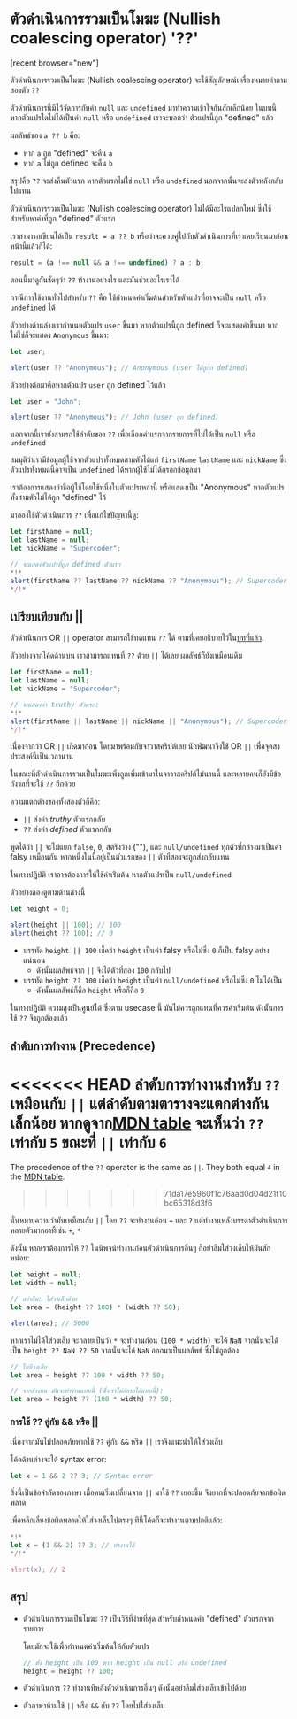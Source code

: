 # ตัวดำเนินการรวมเป็นโมฆะ (Nullish coalescing operator) '??'

[recent browser="new"]

ตัวดำเนินการรวมเป็นโมฆะ (Nullish coalescing operator) จะใช้สัญลักษณ์เครื่องหมายคำถามสองตัว `??`

ตัวดำเนินการนี้มีไว้จัดการกับค่า `null` และ `undefined` มาทำความเข้าใจกันสักเล็กน้อย ในบทนี้ หากตัวแปรใดไม่ได้เป็นค่า `null` หรือ `undefined` เราจะบอกว่า ตัวแปรนี้ถูก "defined" แล้ว

ผลลัพธ์ของ `a ?? b` คือ:
- หาก `a` ถูก "defined" จะคืน `a`
- หาก `a` ไม่ถูก defined จะคืน `b`

สรุปคือ `??` จะส่งคืนตัวแรก หากตัวแรกไม่ใช่ `null` หรือ `undefined` นอกจากนั้นจะส่งตัวหลังกลับไปแทน

ตัวดำเนินการรวมเป็นโมฆะ (Nullish coalescing operator) ไม่ได้มีอะไรแปลกใหม่ ซึ่งใช้สำหรับหาค่าที่ถูก "defined" ตัวแรก

เราสามารถเขียนได้เป็น `result = a ?? b` หรือว่าจะควบคู่ไปกับตัวดำเนินการที่เราเคยเรียนมาก่อนหน้านี้แล้วก็ได้:

```js
result = (a !== null && a !== undefined) ? a : b;
```

ตอนนี้มาดูกันชัดๆว่า `??` ทำงานอย่างไร และมันช่วยอะไรเราได้

กรณีการใช้งานทั่วไปสำหรับ `??` คือ ใช้กำหนดค่าเริ่มต้นสำหรับตัวแปรที่อาจจะเป็น `null` หรือ `undefined` ได้

ตัวอย่างด้านล่างเรากำหนดตัวแปร `user` ขึ้นมา หากตัวแปรนี้ถูก defined ก็จะแสดงค่าขึ้นมา หากไม่ใช่ก็จะแสดง `Anonymous` ขึ้นมา:

```js run
let user;

alert(user ?? "Anonymous"); // Anonymous (user ไม่ถูกก defined)
```

ตัวอย่างต่อมาคือหากตัวแปร `user` ถูก defined ไว้แล้ว

```js run
let user = "John";

alert(user ?? "Anonymous"); // John (user ถูก defined)
```

นอกจากนี้เรายังสามรถใช้ลำดับของ `??` เพื่อเลือกค่าแรกจากรายการที่ไม่ได้เป็น `null` หรือ `undefined`

สมมุติว่าเรามีข้อมูลผู้ใช้จากตัวแปรทั้งหมดสามตัวได้แก่ `firstName` `lastName` และ `nickName` ซึ่งตัวแปรทั้งหมดนี้อาจเป็น `undefined` ได้หากผู้ใช้ไม่ได้กรอกข้อมูลมา

เราต้องการแสดงว่าชื่อผู้ใช้โดยใช้หนึ่งในตัวแปรเหล่านี้ หรือแสดงเป็น "Anonymous" หากตัวแปรทั้งสามตัวไม่ได้ถูก "defined" ไว้

มาลองใช้ตัวดำเนินการ `??` เพื่อแก้ไขปัญหานี้ดู:

```js run
let firstName = null;
let lastName = null;
let nickName = "Supercoder";

// จะแสดงตัวแปรที่ถูก defined ตัวแรก
*!*
alert(firstName ?? lastName ?? nickName ?? "Anonymous"); // Supercoder
*/!*
```

## เปรียบเทียบกับ ||

ตัวดำเนินการ OR `||` operator สามารถใช้ทดแทน `??` ได้ ตามที่เคยอธิบายไว้ใน[บทที่แล้ว](info:logical-operators#or-finds-the-first-truthy-value).

ตัวอย่างจากโค้ดด้านบน เราสามารถแทนที่ `??` ด้วย `||` ได้เลย ผลลัพธ์ก็ยังเหมือนเดิม

```js run
let firstName = null;
let lastName = null;
let nickName = "Supercoder";

// จะแสดงค่า truthy ตัวแรก:
*!*
alert(firstName || lastName || nickName || "Anonymous"); // Supercoder
*/!*
```

เนื่องจากว่า OR `||` เกิดมาก่อน โดยมาพร้อมกับจาวาสคริปต์เลย นักพัฒนาจึงใช้ OR `||` เพื่อจุดสงประสงค์นี้เป็นเวลานาน

ในขณะที่ตัวดำเนินการรวมเป็นโมฆะเพิ่งถูกเพิ่มเข้ามาในจาวาสคริปต์ไม่นานนี้ และหลายคนก็ยังมีข้อกังวลที่จะใช้ `??` อีกด้วย

ความแตกต่างของทั้งสองตัวก็คือ:
- `||` ส่งค่า *truthy* ตัวแรกกลับ
- `??` ส่งค่า *defined* ตัวแรกกลับ

พูดได้ว่า `||` จะไม่แยก `false`, `0`, สตริงว่าง (""), และ `null/undefined` ทุกตัวที่กล่างมาเป็นค่า falsy เหมือนกัน หากหนึ่งในนี้อยู่เป็นตัวแรกของ `||` ตัวที่สองจะถูกส่งกลับแทน

ในทางปฎิบัติ เราอาจต้องการให้ใช้ค่าเร่ิมต้น หากตัวแปรเป็น `null/undefined`

ตัวอย่างลองดูตามด้านล่างนี้

```js run
let height = 0;

alert(height || 100); // 100
alert(height ?? 100); // 0
```

- บรรทัด `height || 100` เช็คว่า `height` เป็นค่า falsy หรือไม่ซึ่ง `0` ก็เป็น falsy อย่างแน่นอน
    - ดังนั้นผลลัพธ์จาก `||` จึงได้ตัวที่สอง `100` กลับไป
- บรรทัด `height ?? 100` เช็คว่า `height` เป็นค่า `null/undefined` หรือไม่ซึ่ง `0` ไม่ได้เป็น
    - ดังนั้นผลลัพธ์ก็คือ `height` หรือก็คือ `0`

ในทางปฎิบัติ ความสูงเป็นศูนย์ได้ ซึ่งตาม usecase นี้ มันไม่ควรถูกแทนที่ควรค่าเริ่มต้น ดังนั้นการใช้ `??` จึงถูกต้องแล้ว

## ลำดับการทำงาน (Precedence)

<<<<<<< HEAD
ลำดับการทำงานสำหรับ `??` เหมือนกับ `||` แต่ลำดับตามตารางจะแตกต่างกันเล็กน้อย หากดูจาก[MDN table](https://developer.mozilla.org/en-US/docs/Web/JavaScript/Reference/Operators/Operator_Precedence#Table) จะเห็นว่า `??` เท่ากับ `5`  ขณะที่ `||` เท่ากับ `6`
=======
The precedence of the `??` operator is the same as `||`. They both equal `4` in the [MDN table](https://developer.mozilla.org/en-US/docs/Web/JavaScript/Reference/Operators/Operator_Precedence#Table).
>>>>>>> 71da17e5960f1c76aad0d04d21f10bc65318d3f6

นั่นหมายความว่ามันเหมือนกับ `||` โดย `??` จะทำงานก่อน `=` และ `?` แต่ทำงานหลังบรรดาตัวดำเนินการหลายตัวมากอาทิ้เช่น `+`, `*`

ดังนั้น หากเราต้องการให้ `??` ในนิพจน์ทำงานก่อนตัวดำเนินการอื่นๆ ก็อย่าลืมใส่วงเล็บให้มันสักหน่อย:

```js run
let height = null;
let width = null;

// อย่าลืม: ใส่วงเล็บด้วย
let area = (height ?? 100) * (width ?? 50);

alert(area); // 5000
```

หากเราไม่ได้ใส่วงเล็บ จะกลายเป็นว่า `*` จะทำงานก่อน `(100 * width)` จะได้ `NaN` จากนั่นจะได้เป็น `height ?? NaN ?? 50` จากนั่นจะได้ `NaN` ออกมาเป็นผลลัพธ์ ซึ่งไม่ถูกต้อง

```js
// ไม่มีวงเล็บ
let area = height ?? 100 * width ?? 50;

// จากข้างบน มันจะทำงานแบบนี้ (ซึ่งเราไม่อยากได้แบบนี้):
let area = height ?? (100 * width) ?? 50;
```

### การใช้ ?? คู่กับ && หรือ ||

เนื่องจากมันไม่ปลอดภัยหากใช้ `??` คู่กับ `&&` หรือ `||` เราจึงแนะนำให้ใส่วงเล็บ

โค้ดด้านล่างจะได้ syntax error:

```js run
let x = 1 && 2 ?? 3; // Syntax error
```

สิ่งนี้เป็นข้อจำกัดของภาษา เมื่อคนเริ่มเปลี่ยนจาก `||` มาใช้ `??` เยอะขึ้น จึงยากที่จะปลอดภัยจากข้อผิดพลาด

เพื่อหลีกเลี่ยงข้อผิดพลาดให้ใส่วงเล็บไปตรงๆ ทีนี้โค้ดก็จะทำงานตามปกติแล้ว:

```js run
*!*
let x = (1 && 2) ?? 3; // ทำงานได้
*/!*

alert(x); // 2
```

## สรุป

- ตัวดำเนินการรวมเป็นโมฆะ `??` เป็นวิธีที่ง่ายที่สุด สำหรับกำหนดค่า "defined" ตัวแรกจากรายการ

    โดยมักจะใช้เพื่อกำหนดค่าเริ่มต้นให้กับตัวแปร

    ```js
    // ตั้ง height เป็น 100 หาก height เป็น null หรือ undefined
    height = height ?? 100;
    ```

- ตัวดำเนินการ `??` ทำงานทีหลังตัวดำเนินการอื่นๆ ดังนั้นอย่าลืมใส่วงเล็บเข้าไปด้วย
- ตัวภาษาห้ามใช้ `||` หรือ `&&` กับ `??` โดยไม่ใส่วงเล็บ
